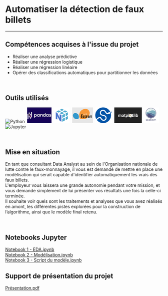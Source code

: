# Automatiser la détection de faux billets
---

## Compétences acquises à l'issue du projet
* Réaliser une analyse prédictive
* Réaliser une régression logistique
* Réaliser une régression linéaire
* Opérer des classifications automatiques pour partitionner les données

<br>

## Outils utilisés
<img src="https://cdn.jsdelivr.net/gh/devicons/devicon/icons/python/python-original-wordmark.svg" title="Python"  alt="Python" height="50"/>&nbsp;
<img src="https://github.com/StephaneBertrand34/Python_-_Etude_de_marche_pour_l_exportation_de_volailles/blob/main/img/pandas.jpg" title="Pandas"  alt="Pandas" height="50" fill="white"/>&nbsp;
<img src="https://github.com/StephaneBertrand34/Python_-_Etude_de_marche_pour_l_exportation_de_volailles/blob/main/img/numpy.png" title="Numpy"  alt="Numpy" height="50"/>&nbsp;
<img src="https://github.com/StephaneBertrand34/Python_-_Etude_de_marche_pour_l_exportation_de_volailles/blob/main/img/scikitlearn.png" title="ScikitLearn"  alt="ScikitLearn" height="50"/>&nbsp;
<img src="https://github.com/StephaneBertrand34/Python_-_Etude_de_marche_pour_l_exportation_de_volailles/blob/main/img/scipy-logo.jpg" title="Scipy"  alt="Scipy" height="50"/>&nbsp;
<img src="https://github.com/StephaneBertrand34/Python_-_Etude_de_marche_pour_l_exportation_de_volailles/blob/main/img/matplotlib.jpg" title="Matplotlib"  alt="Matplotlib" height="50"/>
<img src="https://github.com/StephaneBertrand34/Python_-_Etude_de_marche_pour_l_exportation_de_volailles/blob/main/img/Seaborn.jpg" title="Seaborn"  alt="Seaborn" height="50"/>&nbsp;
<img src="https://cdn.jsdelivr.net/gh/devicons/devicon/icons/jupyter/jupyter-original-wordmark.svg" title="Jupyter"  alt="Jupyter" height="50"/>

<br>

## Mise en situation
En tant que consultant Data Analyst au sein de l'Organisation nationale de lutte contre le faux-monnayage, il vous est demandé de mettre en place une modélisation qui serait capable d'identifier automatiquement les vrais des faux billets.   
L'employeur vous laissera une grande autonomie pendant votre mission, et vous demande simplement de lui présenter vos résultats une fois la celle-ci terminée.   
Il souhaite voir quels sont les traitements et analyses que vous avez réalisés en amont, les différentes pistes explorées pour la construction de l’algorithme, ainsi que le modèle final retenu.

<br>

## Notebooks Jupyter
<a href="https://github.com/StephaneBertrand34/Python_-_Automatiser_la_detection_de_faux_billets/blob/main/Bertrand_St%C3%A9phane_1_notebook_EDA_092022.ipynb" target="_blank" title="Notebook EDA.ipynb">Notebook 1 - EDA.ipynb</a>   
<a href="https://github.com/StephaneBertrand34/Python_-_Automatiser_la_detection_de_faux_billets/blob/main/Bertrand_St%C3%A9phane_2_notebook_Mod%C3%A9lisation_092022.ipynb" target="_blank" title="Notebook Modélisation.ipynb">Notebook 2 - Modélisation.ipynb</a>   
<a href="https://github.com/StephaneBertrand34/Python_-_Automatiser_la_detection_de_faux_billets/blob/main/Bertrand_St%C3%A9phane_3_notebook_Script%20du%20mod%C3%A8le_092022.ipynb" target="_blank" title="Notebook Script.ipynb">Notebook 3 - Script du modèle.ipynb</a>

## Support de présentation du projet
<a href="https://github.com/StephaneBertrand34/Python_-_Automatiser_la_detection_de_faux_billets/blob/main/Bertrand_St%C3%A9phane_4_Pr%C3%A9sentation_092022.pdf" target="_blank" title="Présentation.pdf">Présentation.pdf</a>

